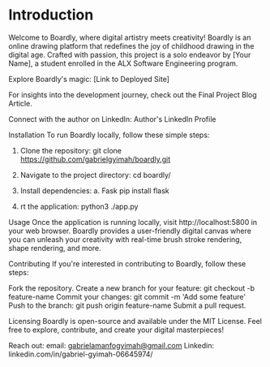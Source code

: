 <h1>Introduction</h1>
Welcome to Boardly, where digital artistry meets creativity! Boardly is an online drawing platform that redefines the joy of childhood drawing in the digital age. Crafted with passion, this project is a solo endeavor by [Your Name], a student enrolled in the ALX Software Engineering program.

Explore Boardly's magic: [Link to Deployed Site]

For insights into the development journey, check out the Final Project Blog Article.

Connect with the author on LinkedIn: Author's LinkedIn Profile

Installation
To run Boardly locally, follow these simple steps:

1. Clone the repository:
git clone https://github.com/gabrielgyimah/boardly.git

2. Navigate to the project directory:
cd boardly/

3. Install dependencies:
a. Fask
pip install flask


4. rt the application:
python3 ./app.py


Usage
Once the application is running locally, visit http://localhost:5800 in your web browser. Boardly provides a user-friendly digital canvas where you can unleash your creativity with real-time brush stroke rendering, shape rendering, and more.

Contributing
If you're interested in contributing to Boardly, follow these steps:

Fork the repository.
Create a new branch for your feature: git checkout -b feature-name
Commit your changes: git commit -m 'Add some feature'
Push to the branch: git push origin feature-name
Submit a pull request.


Licensing
Boardly is open-source and available under the MIT License. Feel free to explore, contribute, and create your digital masterpieces!

Reach out:
email: gabrielamanfogyimah@gmail.com
Linkedin: linkedin.com/in/gabriel-gyimah-06645974/
